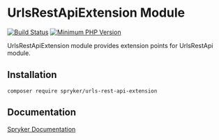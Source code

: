 # UrlsRestApiExtension Module
[![Build Status](https://travis-ci.org/spryker/urls-rest-api-extension.svg)](https://travis-ci.org/spryker/urls-rest-api-extension)
[![Minimum PHP Version](https://img.shields.io/badge/php-%3E%3D%207.2-8892BF.svg)](https://php.net/)

UrlsRestApiExtension module provides extension points for UrlsRestApi module.

## Installation

```
composer require spryker/urls-rest-api-extension
```

## Documentation

[Spryker Documentation](https://academy.spryker.com/developing_with_spryker/module_guide/modules.html)
